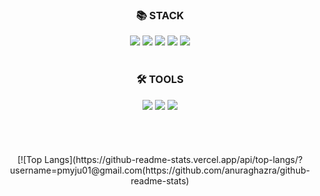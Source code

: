 
<div align=center>
  <h3>📚 STACK</h3>
<img src="https://img.shields.io/badge/HTML5-E34F26?style=flat-square&logo=HTML5&logoColor=white" />
<img src="https://img.shields.io/badge/CSS3-1572B6?style=flat-square&logo=CSS3&logoColor=white"/></a>
<img src="https://img.shields.io/badge/JavaScript-F7DF1E?style=flat-square&logo=JavaScript&logoColor=white"/></a>
<img src="https://img.shields.io/badge/Java-007396?style=flat-square&logo=java&logoColor=white" /></a>
<img src="https://img.shields.io/badge/Android Studio-3DDC84?style=flat-square&logo=Android Studio&logoColor=white" /></a>
</div>
<br>
<div align=center>
  <h3>🛠️ TOOLS</h3>
  <img src="https://img.shields.io/badge/Android-3DDC84?style=flat-square&logo=Android&logoColor=white" /></a>
  <img src="https://img.shields.io/badge/Visual Studio Code-007ACC?style=flat-square&logo=Visual Studio Code&logoColor=white" /></a>
  <img src="https://img.shields.io/badge/Eclipse IDE-2C2255?style=flat-square&logo=Eclipse IDE&logoColor=white" /></a>
</div>
<br>
<div align=center>
<br>
<br>
<br>
[![Top Langs](https://github-readme-stats.vercel.app/api/top-langs/?username=pmyju01@gmail.com(https://github.com/anuraghazra/github-readme-stats)
</div>

